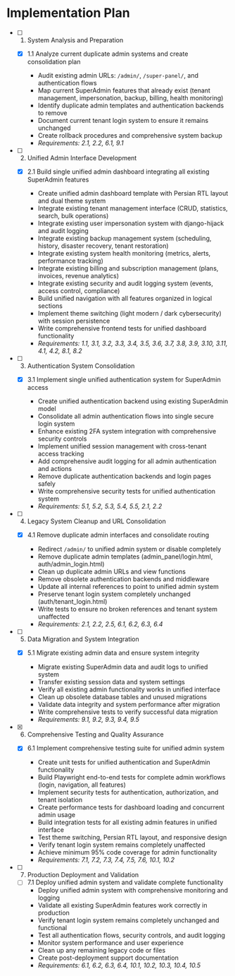 # Implementation Plan

- [ ] 1. System Analysis and Preparation



  - [x] 1.1 Analyze current duplicate admin systems and create consolidation plan











    - Audit existing admin URLs: `/admin/`, `/super-panel/`, and authentication flows
    - Map current SuperAdmin features that already exist (tenant management, impersonation, backup, billing, health monitoring)
    - Identify duplicate admin templates and authentication backends to remove
    - Document current tenant login system to ensure it remains unchanged
    - Create rollback procedures and comprehensive system backup
    - _Requirements: 2.1, 2.2, 6.1, 9.1_

- [ ] 2. Unified Admin Interface Development
  - [x] 2.1 Build single unified admin dashboard integrating all existing SuperAdmin features





    - Create unified admin dashboard template with Persian RTL layout and dual theme system
    - Integrate existing tenant management interface (CRUD, statistics, search, bulk operations)
    - Integrate existing user impersonation system with django-hijack and audit logging
    - Integrate existing backup management system (scheduling, history, disaster recovery, tenant restoration)
    - Integrate existing system health monitoring (metrics, alerts, performance tracking)
    - Integrate existing billing and subscription management (plans, invoices, revenue analytics)
    - Integrate existing security and audit logging system (events, access control, compliance)
    - Build unified navigation with all features organized in logical sections
    - Implement theme switching (light modern / dark cybersecurity) with session persistence
    - Write comprehensive frontend tests for unified dashboard functionality
    - _Requirements: 1.1, 3.1, 3.2, 3.3, 3.4, 3.5, 3.6, 3.7, 3.8, 3.9, 3.10, 3.11, 4.1, 4.2, 8.1, 8.2_

- [ ] 3. Authentication System Consolidation
  - [x] 3.1 Implement single unified authentication system for SuperAdmin access





    - Create unified authentication backend using existing SuperAdmin model
    - Consolidate all admin authentication flows into single secure login system
    - Enhance existing 2FA system integration with comprehensive security controls
    - Implement unified session management with cross-tenant access tracking
    - Add comprehensive audit logging for all admin authentication and actions
    - Remove duplicate authentication backends and login pages safely
    - Write comprehensive security tests for unified authentication system
    - _Requirements: 5.1, 5.2, 5.3, 5.4, 5.5, 2.1, 2.2_

- [ ] 4. Legacy System Cleanup and URL Consolidation
  - [x] 4.1 Remove duplicate admin interfaces and consolidate routing








    - Redirect `/admin/` to unified admin system or disable completely
    - Remove duplicate admin templates (admin_panel/login.html, auth/admin_login.html)
    - Clean up duplicate admin URLs and view functions
    - Remove obsolete authentication backends and middleware
    - Update all internal references to point to unified admin system
    - Preserve tenant login system completely unchanged (auth/tenant_login.html)
    - Write tests to ensure no broken references and tenant system unaffected
    - _Requirements: 2.1, 2.2, 2.5, 6.1, 6.2, 6.3, 6.4_

- [ ] 5. Data Migration and System Integration
  - [x] 5.1 Migrate existing admin data and ensure system integrity





    - Migrate existing SuperAdmin data and audit logs to unified system
    - Transfer existing session data and system settings
    - Verify all existing admin functionality works in unified interface
    - Clean up obsolete database tables and unused migrations
    - Validate data integrity and system performance after migration
    - Write comprehensive tests to verify successful data migration
    - _Requirements: 9.1, 9.2, 9.3, 9.4, 9.5_

- [x] 6. Comprehensive Testing and Quality Assurance




  - [x] 6.1 Implement comprehensive testing suite for unified admin system






    - Create unit tests for unified authentication and SuperAdmin functionality
    - Build Playwright end-to-end tests for complete admin workflows (login, navigation, all features)
    - Implement security tests for authentication, authorization, and tenant isolation
    - Create performance tests for dashboard loading and concurrent admin usage
    - Build integration tests for all existing admin features in unified interface
    - Test theme switching, Persian RTL layout, and responsive design
    - Verify tenant login system remains completely unaffected
    - Achieve minimum 95% code coverage for admin functionality
    - _Requirements: 7.1, 7.2, 7.3, 7.4, 7.5, 7.6, 10.1, 10.2_

- [ ] 7. Production Deployment and Validation
  - [ ] 7.1 Deploy unified admin system and validate complete functionality
    - Deploy unified admin system with comprehensive monitoring and logging
    - Validate all existing SuperAdmin features work correctly in production
    - Verify tenant login system remains completely unchanged and functional
    - Test all authentication flows, security controls, and audit logging
    - Monitor system performance and user experience
    - Clean up any remaining legacy code or files
    - Create post-deployment support documentation
    - _Requirements: 6.1, 6.2, 6.3, 6.4, 10.1, 10.2, 10.3, 10.4, 10.5_